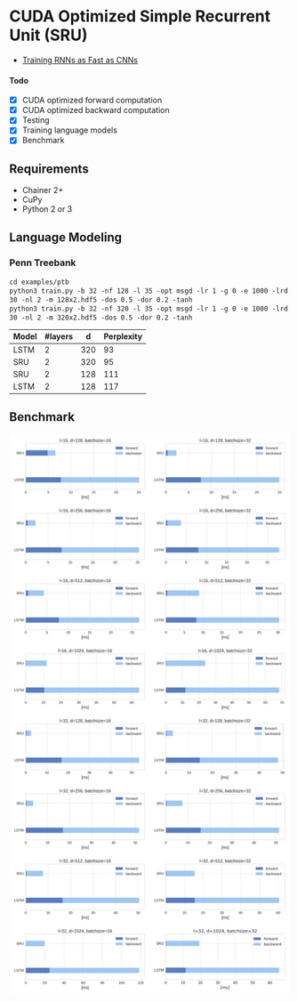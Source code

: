 # CUDA Optimized Simple Recurrent Unit (SRU)

- [Training RNNs as Fast as CNNs](https://arxiv.org/abs/1709.02755)

#### Todo

- [x] CUDA optimized forward computation
- [x] CUDA optimized backward computation
- [x] Testing
- [x] Training language models
- [x] Benchmark

## Requirements

- Chainer 2+
- CuPy
- Python 2 or 3

## Language Modeling

### Penn Treebank

```
cd examples/ptb
python3 train.py -b 32 -nf 128 -l 35 -opt msgd -lr 1 -g 0 -e 1000 -lrd 30 -nl 2 -m 128x2.hdf5 -dos 0.5 -dor 0.2 -tanh
python3 train.py -b 32 -nf 320 -l 35 -opt msgd -lr 1 -g 0 -e 1000 -lrd 30 -nl 2 -m 320x2.hdf5 -dos 0.5 -dor 0.2 -tanh
```

| Model | #layers | d   | Perplexity |
|-------|---------|-----|------------|
| LSTM  | 2       | 320 | 93         |
| SRU   | 2       | 320 | 95         |
| SRU   | 2       | 128 | 111        |
| LSTM  | 2       | 128 | 117        |

## Benchmark

![result](https://github.com/musyoku/images/blob/master/sru/result.png?raw=true)